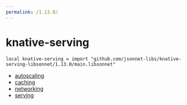 ```yaml
---
permalink: /1.13.0/
---
```


# knative-serving

```jsonnet
local knative-serving = import "github.com/jsonnet-libs/knative-serving-libsonnet/1.13.0/main.libsonnet"
```



* [autoscaling](autoscaling/index.md)
* [caching](caching/index.md)
* [networking](networking/index.md)
* [serving](serving/index.md)